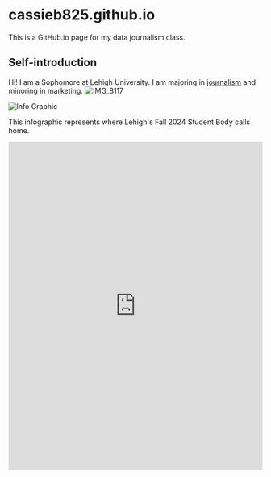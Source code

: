 # cassieb825.github.io
This is a GitHub.io page for my data journalism class.
## Self-introduction

Hi! I am a Sophomore at Lehigh University. I am majoring in [journalism](https://journalism.cas.lehigh.edu) and minoring in marketing. 
![IMG_8117](https://github.com/user-attachments/assets/97923411-34f0-400c-9c9a-6485e2787496)



![Info Graphic](https://export-download.canva.com/GXxTs/DAGfqJGXxTs/38/0/0001-1780504773839324629.png?X-Amz-Algorithm=AWS4-HMAC-SHA256&X-Amz-Credential=AKIAJHKNGJLC2J7OGJ6Q%2F20250220%2Fus-east-1%2Fs3%2Faws4_request&X-Amz-Date=20250220T140053Z&X-Amz-Expires=16117&X-Amz-Signature=0cbc5cee671fa223ecf679e206e0563679b98944b228e23bde4bd9de82af076f&X-Amz-SignedHeaders=host&response-content-disposition=attachment%3B%20filename%2A%3DUTF-8%27%27Created%2520by%2520Cassie%2520Bowman.png&response-expires=Thu%2C%2020%20Feb%202025%2018%3A29%3A30%20GMT)

This infographic represents where Lehigh's Fall 2024 Student Body calls home. 

<iframe src='https://cdn.knightlab.com/libs/timeline3/latest/embed/index.html?source=1Gnd3BHkGsPwGqtPMN7xTLIyZczQDxaSEFiEcBG5o4gE&font=Default&lang=en&initial_zoom=2&height=650' width='100%' height='650' webkitallowfullscreen mozallowfullscreen allowfullscreen frameborder='0'></iframe>
